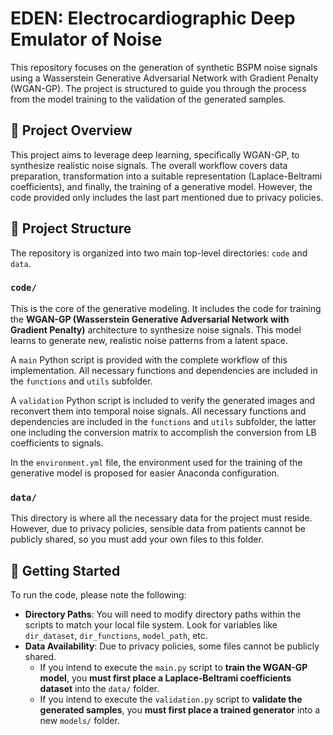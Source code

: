 # EDEN: Electrocardiographic Deep Emulator of Noise

This repository focuses on the generation of synthetic BSPM noise signals using a Wasserstein Generative Adversarial Network with Gradient Penalty (WGAN-GP). The project is structured to guide you through the process from the model training to the validation of the generated samples.

## 🚀 Project Overview

This project aims to leverage deep learning, specifically WGAN-GP, to synthesize realistic noise signals. The overall workflow covers data preparation, transformation into a suitable representation (Laplace-Beltrami coefficients), and finally, the training of a generative model. However, the code provided only includes the last part mentioned due to privacy policies.

## 📁 Project Structure

The repository is organized into two main top-level directories: `code` and `data`.

### `code/`
This is the core of the generative modeling. It includes the code for training the **WGAN-GP (Wasserstein Generative Adversarial Network with Gradient Penalty)** architecture to synthesize noise signals. This model learns to generate new, realistic noise patterns from a latent space.

A `main` Python script is provided with the complete workflow of this implementation. All necessary functions and dependencies are included in the `functions` and `utils` subfolder. 

A `validation` Python script is included to verify the generated images and reconvert them into temporal noise signals. All necessary functions and dependencies are included in the `functions` and `utils` subfolder, the latter one including the conversion matrix to accomplish the conversion from LB coefficients to signals. 

In the ``environment.yml`` file, the environment used for the training of the generative model is proposed for easier Anaconda configuration. 


### `data/`
This directory is where all the necessary data for the project must reside. However, due to privacy policies, sensible data from patients cannot be publicly shared, so you must add your own files to this folder.


## 🏁 Getting Started

To run the code, please note the following:

* **Directory Paths**: You will need to modify directory paths within the scripts to match your local file system. Look for variables like `dir_dataset`, `dir_functions`, `model_path`, etc.
* **Data Availability**: Due to privacy policies, some files cannot be publicly shared.
    * If you intend to execute the `main.py` script to  **train the WGAN-GP model**, you **must first place a Laplace-Beltrami coefficients dataset** into the `data/` folder. 
    * If you intend to execute the `validation.py` script to **validate the generated samples**, you **must first place a trained generator** into a new `models/` folder. 
